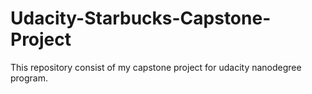 # Udacity-Starbucks-Capstone-Project
This repository consist of my capstone project for udacity nanodegree program. 
